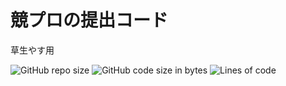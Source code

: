 # 競プロの提出コード

草生やす用

![GitHub repo size](https://img.shields.io/github/repo-size/pippi-sniper/Competitive-Programming)
![GitHub code size in bytes](https://img.shields.io/github/languages/code-size/pippi-sniper/Competitive-Programming)
![Lines of code](https://img.shields.io/tokei/lines/github/pippi-sniper/Competitive-Programming)
